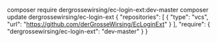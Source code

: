 composer require dergrossewirsing/ec-login-ext:dev-master
composer update dergrossewirsing/ec-login-ext
{
"repositories": [
{
"type": "vcs",
"url": "https://github.com/derGrosseWirsing/EcLoginExt"
}
],
"require": {
"dergrossewirsing/ec-login-ext": "dev-master"
}
}